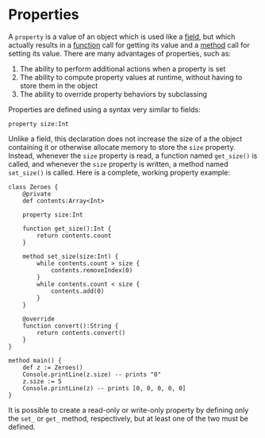 Properties
==========

A `property` is a value of an object which is used like a [field](fields.html), but which actually
results in a [function](functions.html) call for getting its value and a [method](methods.html) call
for setting its value. There are many advantages of properties, such as:

1. The ability to perform additional actions when a property is set
2. The ability to compute property values at runtime, without having to store them in the object
3. The ability to override property behaviors by subclassing

Properties are defined using a syntax very similar to fields:

    property size:Int

Unlike a field, this declaration does not increase the size of a the object containing it or
otherwise allocate memory to store the `size` property. Instead, whenever the `size` property is
read, a function named `get_size()` is called, and whenever the `size` property is written, a method
named `set_size()` is called. Here is a complete, working property example:

    class Zeroes {
        @private
        def contents:Array<Int>

        property size:Int

        function get_size():Int {
            return contents.count
        }

        method set_size(size:Int) {
            while contents.count > size {
                contents.removeIndex(0)
            }
            while contents.count < size {
                contents.add(0)
            }
        }

        @override
        function convert():String {
            return contents.convert()
        }
    }

    method main() {
        def z := Zeroes()
        Console.printLine(z.size) -- prints "0"
        z.size := 5
        Console.printLine(z) -- prints [0, 0, 0, 0, 0]
    }

It is possible to create a read-only or write-only property by defining only the `set_` or `get_`
method, respectively, but at least one of the two must be defined.
